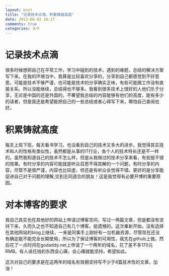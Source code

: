 ```yaml
---
layout: post
title: "记录技术点滴，积累铸就高度"
date: 2013-08-02 16:17
comments: true
categories: 关于
---
```


记录技术点滴
============

很多时候想把自己在平常工作，学习中碰到的技术，遇到的难题，总结的解决方案写下来。在我的环境当中，我算是比较喜欢分享的，分享到自己都感觉到不好意思，可能是技术不够严谨，也可能是技术的分享确实乏味，有些可能跟工作没有直接关系。所以没能继续，总结得也不够多。我看到很多技术上很好的人他们乐于分享，无论是中国的还是外国的。不奢望我总结的内容能够有他们的高度，能有多少的读者，但是我还是希望能把自己的一些总结或者心得写下来，哪怕自己查阅也好。


积累铸就高度
============

每天上班下班，每天看书学习，也没看到自己的技术又多大的进步。我觉得其实技术和人的性格有类似性，虽然都是从事的IT行业，各个人的技术特长还是不一样的。虽然我知道自己的技术不怎么样，但是从我做过的技术分享来看，有些挺不错的效果。有时分享的内容可能就是听众百思不得其解的一个问题，有时分享的内容，尽管不是很严谨，内容也比较虚，但还是有听众会觉得不错。更好的是分享能促进自己对于问题的理解,交到志同道合的朋友！这是我觉得有必要开博的重要原因。

对本博客的要求
=============

我自己其实也在其他好的网站上申请过博客空间，写过一两篇文章，但是都没有坚持下来，久而久之也不知道自己有几个博客。挺遗憾的。这次重新开始，没有选择在其他网站的blog上继续，一来是同事手上刚好有一台机器资源，尽管现在还没有确定能不能完全长期使用，所以为了保证博客的可用性，我先在github上做。然后花了一点时间在godaddy.net上申请了一个两年的域名，花了差不多170元RMB。有人说花钱的东西会心痛，会心痛就能坚持，希望如此。

这次对自己的要求是在这两年的域名有效期坚持写不少于8篇技术性的文章。加油！
